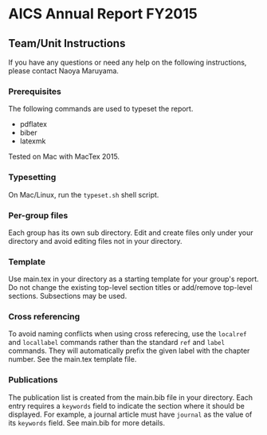 # AICS Annual Report FY2015


## Team/Unit Instructions

If you have any questions or need any help on the following instructions, please contact Naoya Maruyama.

### Prerequisites

The following commands are used to typeset the report.

- pdflatex
- biber
- latexmk

Tested on Mac with MacTex 2015.

### Typesetting

On Mac/Linux, run the ``typeset.sh`` shell script. 

### Per-group files
Each group has its own sub directory. Edit and create files only under your directory and avoid editing files not in your directory. 

### Template 
Use main.tex in your directory as a starting template for your group's report. Do not change the existing top-level section titles or add/remove top-level sections. Subsections may be used.

### Cross referencing
To avoid naming conflicts when using cross referecing, use the ``localref`` and ``locallabel`` commands rather than the standard ``ref`` and ``label`` commands. They will automatically prefix the given label with the chapter number. See the main.tex template file.

### Publications

The publication list is created from the main.bib file in your directory. Each entry requires a ``keywords`` field to indicate the section where it should be displayed. For example, a journal article must have ``journal`` as the value of its ``keywords`` field. See main.bib for more details.
